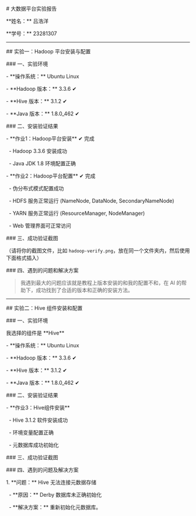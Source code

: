 \# 大数据平台实验报告



\*\*姓名：\*\* 吕浩洋

\*\*学号：\*\* 23281307



---



\## 实验一：Hadoop 平台安装与配置



\### 一、实验环境

\- \*\*操作系统：\*\* Ubuntu Linux

\- \*\*Hadoop 版本：\*\* 3.3.6 ✔

\- \*\*Hive 版本：\*\* 3.1.2 ✔

\- \*\*Java 版本：\*\* 1.8.0\_462 ✔



\### 二、安装验证结果

\- \*\*作业1：Hadoop平台安装\*\* ✔ 完成

&nbsp;   - Hadoop 3.3.6 安装成功

&nbsp;   - Java JDK 1.8 环境配置正确

\- \*\*作业2：Hadoop平台配置\*\* ✔ 完成

&nbsp;   - 伪分布式模式配置成功

&nbsp;   - HDFS 服务正常运行 (NameNode, DataNode, SecondaryNameNode)

&nbsp;   - YARN 服务正常运行 (ResourceManager, NodeManager)

&nbsp;   - Web 管理界面可正常访问



\### 三、成功验证截图

（请将你的截图文件，比如 `hadoop-verify.png`，放在同一个文件夹内，然后使用下面格式插入）





\### 四、遇到的问题和解决方案

> 我遇到最大的问题应该就是教程上版本安装的和我的配置不和，在 AI 的帮助下，成功找到了合适的版本和正确的安装方法。



---



\## 实验二：Hive 组件安装和配置



\### 一、实验环境

我选择的组件是 \*\*Hive\*\*

\- \*\*操作系统：\*\* Ubuntu Linux

\- \*\*Hadoop 版本：\*\* 3.3.6 ✔

\- \*\*Hive 版本：\*\* 3.1.2 ✔

\- \*\*Java 版本：\*\* 1.8.0\_462 ✔



\### 二、安装验证结果

\- \*\*作业3：Hive组件安装\*\*

&nbsp;   - Hive 3.1.2 软件安装成功

&nbsp;   - 环境变量配置正确

&nbsp;   - 元数据库成功初始化



\### 三、成功验证截图





\### 四、遇到的问题及解决方案

1\.  \*\*问题：\*\* Hive 无法连接元数据存储

&nbsp;   - \*\*原因：\*\* Derby 数据库未正确初始化

&nbsp;   - \*\*解决方案：\*\* 重新初始化元数据库。

